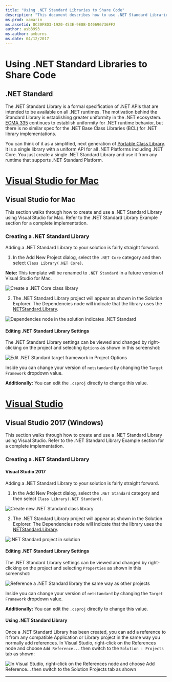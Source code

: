 ```yaml
---
title: "Using .NET Standard Libraries to Share Code"
description: "This document describes how to use .NET Standard Libraries to share code. It discusses creating a .NET Standard library, editing its settings, and using it in an application."
ms.prod: xamarin
ms.assetid: 8C30F8D3-1920-453E-9E8B-D40696736FF2
author: asb3993
ms.author: amburns
ms.date: 04/12/2017
---
```


# Using .NET Standard Libraries to Share Code

## .NET Standard

The .NET Standard Library is a formal specification of .NET APIs that are intended to be available on all .NET runtimes. The motivation behind the Standard Library is establishing greater uniformity in the .NET ecosystem.
[ECMA 335](https://github.com/dotnet/coreclr/blob/master/Documentation/project-docs/dotnet-standards.md) continues to establish uniformity for .NET runtime behavior, but there is no similar spec for the .NET Base Class Libraries (BCL) for .NET library implementations.

You can think of it as a simplified, next generation of [Portable Class Library](https://msdn.microsoft.com/library/gg597391.aspx).
It is a single library with a uniform API for all .NET Platforms including .NET Core. You just create a single .NET Standard Library and use it from any runtime that supports .NET Standard Platform.

# [Visual Studio for Mac](#tab/vsmac)

## Visual Studio for Mac

This section walks through how to create and use a .NET Standard Library using Visual Studio for Mac. Refer to the .NET Standard Library Example section for a complete implementation.

### Creating a .NET Standard Library

Adding a .NET Standard Library to your solution is fairly straight forward.

1. In the Add New Project dialog, select the `.NET Core` category and then select `Class Library(.NET Core)`.

  **Note:** This template will be renamed to `.NET Standard` in a future version of Visual Studio for Mac.

  ![Create a .NET Core class library](net-standard-images/vsm01.png)

2. The .NET Standard Library project will appear as shown in the Solution Explorer. The Dependencies node will indicate that the library uses the [NETStandard.Library](https://www.nuget.org/packages/NETStandard.Library/).

  ![Dependencies node in the solution indicates .NET Standard](net-standard-images/vsm02.png)

#### Editing .NET Standard Library Settings

The .NET Standard Library settings can be viewed and changed by right-clicking on the project and selecting `Options` as shown in this screenshot:

![Edit .NET Standard target framework in Project Options](net-standard-images/vsm03.png)

Inside you can change your version of `netstandard` by changing the `Target Framework` dropdown value.

**Additionally:** You can edit the `.csproj` directly to change this value.

# [Visual Studio](#tab/vswin)

## Visual Studio 2017 (Windows)

This section walks through how to create and use a .NET Standard Library using Visual Studio. Refer to the .NET Standard Library Example section for a complete implementation.

### Creating a .NET Standard Library

#### Visual Studio 2017

Adding a .NET Standard Library to your solution is fairly straight forward.

1. In the Add New Project dialog, select the `.NET Standard` category and then select `Class Library(.NET Standard)`.

  ![](net-standard-images/vs01.png "Create new .NET Standard class library")

2. The .NET Standard Library project will appear as shown in the Solution Explorer. The Dependencies node will indicate that the library uses the [NETStandard.Library](https://www.nuget.org/packages/NETStandard.Library/).

  ![](net-standard-images/vs02.png ".NET Standard project in solution")

#### Editing .NET Standard Library Settings

The .NET Standard Library settings can be viewed and changed by right-clicking on the project and selecting `Properties` as shown in this screenshot:

![](net-standard-images/vs03.png "Reference a .NET Standard library the same way as other projects")

Inside you can change your version of `netstandard` by changing the `Target Framework` dropdown value.

**Additionally:** You can edit the `.csproj` directly to change this value.

#### Using .NET Standard Library

Once a .NET Standard Library has been created, you can add a reference to it from any compatible Application or Library project in the same way you normally add references. In Visual Studio, right-click on the References node and choose `Add Reference...` then switch to the `Solution : Projects` tab as shown:

![](net-standard-images/vs04.png "In Visual Studio, right-click on the References node and choose Add Reference... then switch to the Solution  Projects tab as shown")

-----

